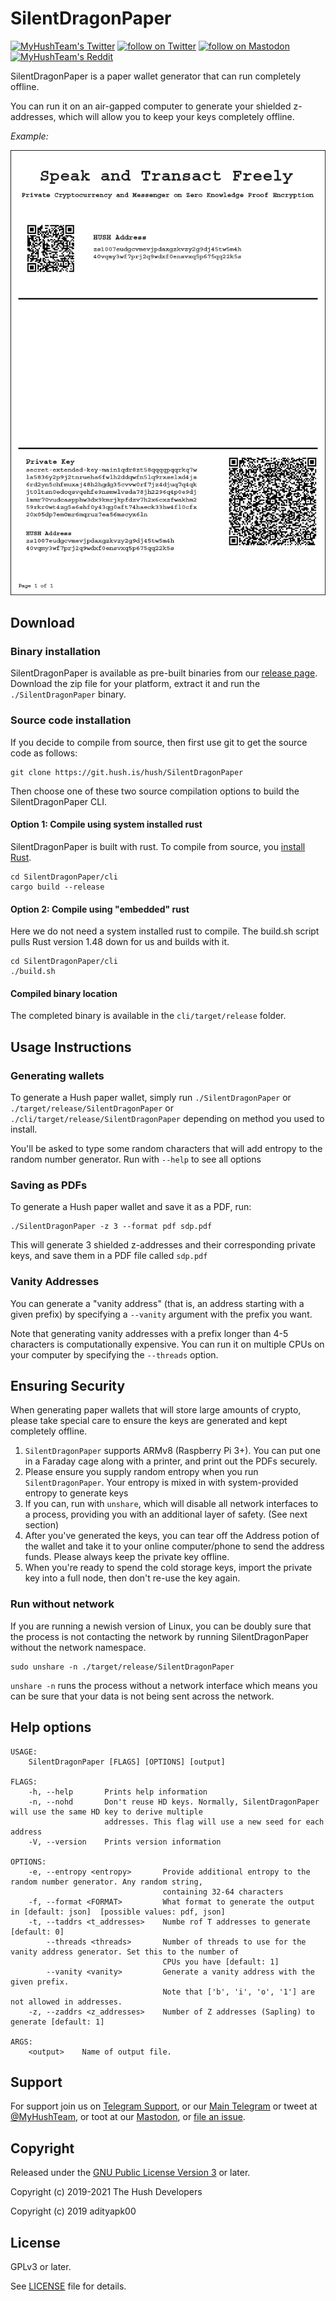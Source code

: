 # SilentDragonPaper

<p align="left">
    <a href="https://twitter.com/MyHushTeam">
        <img src="https://img.shields.io/twitter/url?style=social&url=https%3A%2F%2Ftwitter.com%2Fmyhushteam"
            alt="MyHushTeam's Twitter"></a>
    <a href="https://twitter.com/intent/follow?screen_name=MyHushTeam">
        <img src="https://img.shields.io/twitter/follow/MyHushTeam?style=social&logo=twitter"
            alt="follow on Twitter"></a>
    <a href="https://fosstodon.org/@myhushteam">
        <img src="https://img.shields.io/badge/Mastodon-MyHushTeam-blue"
            alt="follow on Mastodon"></a>
    <a href="https://www.reddit.com/r/Myhush/">
        <img src="https://img.shields.io/reddit/subreddit-subscribers/Myhush?style=social"
            alt="MyHushTeam's Reddit"></a>
</p>

SilentDragonPaper is a paper wallet generator that can run completely offline.

You can run it on an air-gapped computer to generate your shielded z-addresses, which will allow you to keep your keys completely offline.

*Example:*  

![screenshot](SilentDragonPaper.png?raw=true)

## Download

### Binary installation
SilentDragonPaper is available as pre-built binaries from our [release page](https://git.hush.is/hush/SilentDragonPaper/releases). Download the zip file for your platform, extract it and run the `./SilentDragonPaper` binary.

### Source code installation
If you decide to compile from source, then first use git to get the source code as follows:

```
git clone https://git.hush.is/hush/SilentDragonPaper
```

Then choose one of these two source compilation options to build the SilentDragonPaper CLI.

#### Option 1: Compile using system installed rust
SilentDragonPaper is built with rust. To compile from source, you [install Rust](https://www.rust-lang.org/tools/install).

```
cd SilentDragonPaper/cli
cargo build --release
```

#### Option 2: Compile using "embedded" rust
Here we do not need a system installed rust to compile. The build.sh script pulls Rust version 1.48 down for us and builds with it.

```
cd SilentDragonPaper/cli
./build.sh
```

#### Compiled binary location
The completed binary is available in the `cli/target/release` folder.

## Usage Instructions

### Generating wallets
To generate a Hush paper wallet, simply run `./SilentDragonPaper` or `./target/release/SilentDragonPaper` or `./cli/target/release/SilentDragonPaper` depending on method you used to install.

You'll be asked to type some random characters that will add entropy to the random number generator. Run with `--help` to see all options

### Saving as PDFs
To generate a Hush paper wallet and save it as a PDF, run:

```
./SilentDragonPaper -z 3 --format pdf sdp.pdf
```

This will generate 3 shielded z-addresses and their corresponding private keys, and save them in a PDF file called `sdp.pdf`

### Vanity Addresses

You can generate a "vanity address" (that is, an address starting with a given prefix) by specifying a `--vanity` argument with the prefix you want. 

Note that generating vanity addresses with a prefix longer than 4-5 characters is computationally expensive. You can run it on multiple CPUs on your computer by specifying the `--threads` option. 

## Ensuring Security

When generating paper wallets that will store large amounts of crypto, please take special care to ensure the keys are generated and kept completely offline.

1. `SilentDragonPaper` supports ARMv8 (Raspberry Pi 3+). You can put one in a Faraday cage along with a printer, and print out the PDFs securely.
2. Please ensure you supply random entropy when you run `SilentDragonPaper`. Your entropy is mixed in with system-provided entropy to generate keys
3. If you can, run with `unshare`, which will disable all network interfaces to a process, providing you with an additional layer of safety. (See next section)
4. After you've generated the keys, you can tear off the Address potion of the wallet and take it to your online computer/phone to send the address funds. Please always keep the private key offline. 
5. When you're ready to spend the cold storage keys, import the private key into a full node, then don't re-use the key again. 

### Run without network

If you are running a newish version of Linux, you can be doubly sure that the process is not contacting the network by running SilentDragonPaper without the network namespace.

```
sudo unshare -n ./target/release/SilentDragonPaper
```
`unshare -n` runs the process without a network interface which means you can be sure that your data is not being sent across the network. 


## Help options

```
USAGE:
    SilentDragonPaper [FLAGS] [OPTIONS] [output]

FLAGS:
    -h, --help       Prints help information
    -n, --nohd       Don't reuse HD keys. Normally, SilentDragonPaper will use the same HD key to derive multiple
                     addresses. This flag will use a new seed for each address
    -V, --version    Prints version information

OPTIONS:
    -e, --entropy <entropy>       Provide additional entropy to the random number generator. Any random string,
                                  containing 32-64 characters
    -f, --format <FORMAT>         What format to generate the output in [default: json]  [possible values: pdf, json]
    -t, --taddrs <t_addresses>    Numbe rof T addresses to generate [default: 0]
        --threads <threads>       Number of threads to use for the vanity address generator. Set this to the number of
                                  CPUs you have [default: 1]
        --vanity <vanity>         Generate a vanity address with the given prefix.
                                  Note that ['b', 'i', 'o', '1'] are not allowed in addresses.
    -z, --zaddrs <z_addresses>    Number of Z addresses (Sapling) to generate [default: 1]

ARGS:
    <output>    Name of output file.
```

## Support

For support join us on [Telegram Support](https://hush.is/telegram_support), or our [Main Telegram](https://hush.is/telegram) or tweet at [@MyHushTeam](https://twitter.com/MyHushTeam), or toot at our [Mastodon](https://fosstodon.org/@myhushteam), or [file an issue](https://git.hush.is/hush/SilentDragonPaper/issues).

## Copyright

Released under the [GNU Public License Version 3](https://www.gnu.org/licenses/gpl-3.0.en.html) or later.

Copyright (c) 2019-2021 The Hush Developers

Copyright (c) 2019 adityapk00

## License

GPLv3 or later.

See [LICENSE](LICENSE) file for details.
